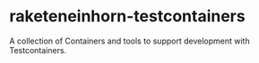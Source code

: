 # raketeneinhorn-testcontainers
A collection of Containers and tools to support development with Testcontainers.
